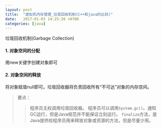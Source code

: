 ```yaml
---
layout: post
title:  "虚拟机内存管理_垃圾回收机制(C++和java的比较)"
date:   2017-01-03 14:25:20 +0700
categories: [java]
---
```


垃圾回收机制(Garbage Collection)

#### 1. 对象空间的分配 ####
用new关键字创建对象即可

#### 2. 对象空间的释放 ####
将对象赋值null即可。垃圾回收器将负责回收所有“不可达”对象的内存空间。

> 要点：
>> 程序员无权调用垃圾回收器。
>> 程序员可以调用`System.gc()`。通知GC运行，但是Java规范并不能保证立刻运行。
>> `finalize`方法，是Java提供给程序员用来释放对象或资源的方法，但是尽量少用。